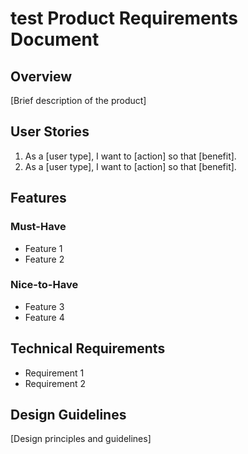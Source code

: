 # test Product Requirements Document

## Overview

[Brief description of the product]

## User Stories

1. As a [user type], I want to [action] so that [benefit].
2. As a [user type], I want to [action] so that [benefit].

## Features

### Must-Have

- Feature 1
- Feature 2

### Nice-to-Have

- Feature 3
- Feature 4

## Technical Requirements

- Requirement 1
- Requirement 2

## Design Guidelines

[Design principles and guidelines]